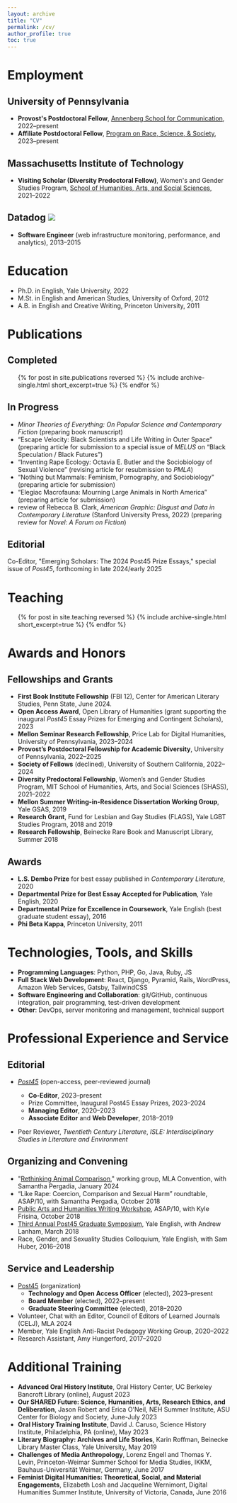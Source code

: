 ```yaml
---
layout: archive
title: "CV"
permalink: /cv/
author_profile: true
toc: true
---
```


<div class="cv" markdown="1">

Employment
======
## University of Pennsylvania
  - **Provost's Postdoctoral Fellow**, [Annenberg School for Communication](https://www.asc.upenn.edu/), 2022–present
  - **Affiliate Postdoctoral Fellow**, [Program on Race, Science, & Society](https://prss.sas.upenn.edu/), 2023–present

## Massachusetts Institute of Technology
  - **Visiting Scholar (Diversity Predoctoral Fellow)**, Women's and Gender Studies Program, [School of Humanities, Arts, and Social Sciences](https://shass.mit.edu/academics/graduate/diversity-predoc/fellows), 2021–2022

## Datadog <img class="icon" src="../assets/images/dd_icon_rgb.svg" />
  - **Software Engineer** (web infrastructure monitoring, performance, and analytics), 2013–2015

Education
======
* Ph.D. in English, Yale University, 2022
* M.St. in English and American Studies, University of Oxford, 2012
* A.B. in English and Creative Writing, Princeton University, 2011


Publications
======
## Completed

<div class="publication_list">
   <ul>{% for post in site.publications reversed %}
      {% include archive-single.html short_excerpt=true %}
    {% endfor %}</ul>
</div>

## In Progress

- _Minor Theories of Everything: On Popular Science and Contemporary Fiction_ (preparing book manuscript)
- “Escape Velocity: Black Scientists and Life Writing in Outer Space” (preparing article for submission to a special issue of _MELUS_ on “Black Speculation / Black Futures”)
- “Inventing Rape Ecology: Octavia E. Butler and the Sociobiology of Sexual Violence” (revising article for resubmission to _PMLA_)
- “Nothing but Mammals: Feminism, Pornography, and Sociobiology" (preparing article for submission)
- “Elegiac Macrofauna: Mourning Large Animals in North America” (preparing article for submission)
- review of Rebecca B. Clark, _American Graphic: Disgust and Data in Contemporary Literature_ (Stanford University Press, 2022) (preparing review for _Novel: A Forum on Fiction_)

## Editorial
Co-Editor, "Emerging Scholars: The 2024 Post45 Prize Essays," special issue of _Post45_, forthcoming in late 2024/early 2025

Teaching
======
<div class="teaching_list">
 <ul>{% for post in site.teaching reversed %}
    {% include archive-single.html short_excerpt=true %}
  {% endfor %}</ul>
</div>

Awards and Honors
=====
## Fellowships and Grants
- **First Book Institute Fellowship** (FBI 12), Center for American Literary Studies, Penn State, June 2024.
- **Open Access Award**, Open Library of Humanities (grant supporting the inaugural _Post45_ Essay Prizes for Emerging and Contingent Scholars), 2023
- **Mellon Seminar Research Fellowship**, Price Lab for Digital Humanities, University of Pennsylvania, 2023–2024
- **Provost’s Postdoctoral Fellowship for Academic Diversity**, University of Pennsylvania, 2022–2025
- **Society of Fellows** (declined), University of Southern California, 2022–2024
- **Diversity Predoctoral Fellowship**, Women’s and Gender Studies Program, MIT School of Humanities, Arts, and Social Sciences (SHASS), 2021–2022
- **Mellon Summer Writing-in-Residence Dissertation Working Group**, Yale GSAS, 2019
- **Research Grant**, Fund for Lesbian and Gay Studies (FLAGS), Yale LGBT Studies Program, 2018 and 2019
- **Research Fellowship**, Beinecke Rare Book and Manuscript Library, Summer 2018

## Awards
- **L.S. Dembo Prize** for best essay published in _Contemporary Literature_, 2020
- **Departmental Prize for Best Essay Accepted for Publication**, Yale English, 2020
- **Departmental Prize for Excellence in Coursework**, Yale English (best graduate student essay), 2016
- **Phi Beta Kappa**, Princeton University, 2011

Technologies, Tools, and Skills
======
- **Programming Languages**: Python, PHP, Go, Java, Ruby, JS
- **Full Stack Web Development**: React, Django, Pyramid, Rails, WordPress, Amazon Web Services, Gatsby, TailwindCSS
- **Software Engineering and Collaboration**: git/GitHub, continuous integration, pair programming, test-driven development
- **Other**: DevOps, server monitoring and management, technical support


Professional Experience and Service
======

## Editorial
- [_Post45_](https://post45.org">_Post45_) (open-access, peer-reviewed journal)
  - **Co-Editor**, 2023–present
  - Prize Committee, Inaugural Post45 Essay Prizes, 2023–2024
  - **Managing Editor**, 2020–2023
  - **Associate Editor** and **Web Developer**, 2018–2019

- Peer Reviewer, _Twentieth Century Literature_, _ISLE: Interdisciplinary Studies in Literature and Environment_

## Organizing and Convening
- "[Rethinking Animal Comparison](https://call-for-papers.sas.upenn.edu/cfp/2023/02/09/mla-2024-rethinking-animal-comparison)," working group, MLA Convention, with Samantha Pergadia, January 2024
- “Like Rape: Coercion, Comparison and Sexual Harm” roundtable, ASAP/10, with Samantha Pergadia, October 2018
- [Public Arts and Humanities Writing Workshop](https://call-for-papers.sas.upenn.edu/cfp/2018/08/21/asap10-public-humanities-writing-workshop), ASAP/10, with Kyle Frisina, October 2018
- [Third Annual Post45 Graduate Symposium](https://post45.org/conferences/), Yale English, with Andrew Lanham, March 2018
- Race, Gender, and Sexuality Studies Colloquium, Yale English, with Sam Huber, 2016–2018

## Service and Leadership
- [Post45](https://post45.org/about) (organization)
  - **Technology and Open Access Officer** (elected), 2023–present
  - **Board Member** (elected), 2022–present
  - **Graduate Steering Committee** (elected), 2018–2020
- Volunteer, Chat with an Editor, Council of Editors of Learned Journals (CELJ), MLA 2024
- Member, Yale English Anti-Racist Pedagogy Working Group, 2020–2022
- Research Assistant, Amy Hungerford, 2017–2020


Additional Training
======
- **Advanced Oral History Institute**, Oral History Center, UC Berkeley Bancroft Library (online), August 2023
- **Our SHARED Future: Science, Humanities, Arts, Research Ethics, and Deliberation**, Jason Robert and Erica O'Neil, NEH Summer Institute, ASU Center for Biology and Society, June-July 2023
- **Oral History Training Institute**, David J. Caruso, Science History Institute, Philadelphia, PA (online), May 2023
- **Literary Biography: Archives and Life Stories**, Karin Roffman, Beinecke Library Master Class, Yale University, May 2019
- **Challenges of Media Anthropology**, Lorenz Engell and Thomas Y. Levin, Princeton-Weimar Summer School for Media Studies, IKKM, Bauhaus-Universität Weimar, Germany, June 2017
- **Feminist Digital Humanities: Theoretical, Social, and Material Engagements**, Elizabeth Losh and Jacqueline Wernimont, Digital Humanities Summer Institute, University of Victoria, Canada, June 2016

</div>
